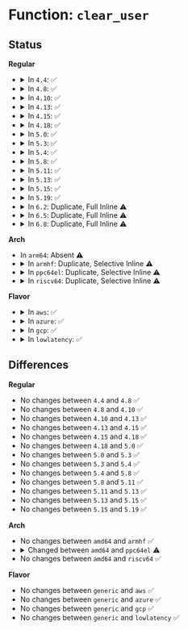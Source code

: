# Function: <code>clear_user</code>

## Status
<b>Regular</b>
<ul>
<li>
<details>
<summary>In <code>4.4</code>: ✅</summary>

```c
long unsigned int clear_user(void *to, long unsigned int n);
```

**Collision:** Unique Global

**Inline:** No

**Transformation:** False

**Instances:**

```
In arch/x86/lib/usercopy_64.c (ffffffff813f7a30)
Location: arch/x86/lib/usercopy_64.c:49
Inline: False
Direct callers:
  - arch/x86/kernel/ldt.c:sys_modify_ldt
  - arch/x86/kernel/ldt.c:sys_modify_ldt
  - mm/mempolicy.c:copy_nodes_to_user
  - mm/mempolicy.c:compat_SyS_get_mempolicy
  - fs/notify/inotify/inotify_user.c:inotify_read
  - fs/binfmt_elf.c:load_elf_library
  - fs/binfmt_elf.c:load_elf_binary
  - fs/binfmt_elf.c:load_elf_binary
  - fs/binfmt_elf.c:load_elf_binary
  - fs/compat_binfmt_elf.c:load_elf_library
  - fs/compat_binfmt_elf.c:load_elf_binary
  - fs/compat_binfmt_elf.c:load_elf_binary
  - fs/compat_binfmt_elf.c:load_elf_binary
  - fs/proc/kcore.c:read_kcore
  - fs/proc/kcore.c:read_kcore
  - ipc/compat_mq.c:compat_SyS_mq_getsetattr
  - drivers/input/evdev.c:evdev_do_ioctl
  - drivers/md/dm-ioctl.c:ctl_ioctl
  - drivers/md/dm-ioctl.c:ctl_ioctl
```
**Symbols:**

```
ffffffff813f7a30-ffffffff813f7a61: clear_user (STB_GLOBAL)
```
</details>
</li>
<li>
<details>
<summary>In <code>4.8</code>: ✅</summary>

```c
long unsigned int clear_user(void *to, long unsigned int n);
```

**Collision:** Unique Global

**Inline:** No

**Transformation:** False

**Instances:**

```
In arch/x86/lib/usercopy_64.c (ffffffff8143e8e0)
Location: arch/x86/lib/usercopy_64.c:49
Inline: False
Direct callers:
  - arch/x86/kernel/ldt.c:sys_modify_ldt
  - arch/x86/kernel/ldt.c:sys_modify_ldt
  - mm/mempolicy.c:compat_SyS_get_mempolicy
  - mm/mempolicy.c:copy_nodes_to_user
  - fs/notify/inotify/inotify_user.c:inotify_read
  - fs/binfmt_elf.c:load_elf_library
  - fs/binfmt_elf.c:load_elf_binary
  - fs/binfmt_elf.c:load_elf_binary
  - fs/binfmt_elf.c:load_elf_binary
  - fs/compat_binfmt_elf.c:load_elf_library
  - fs/compat_binfmt_elf.c:load_elf_binary
  - fs/compat_binfmt_elf.c:load_elf_binary
  - fs/compat_binfmt_elf.c:load_elf_binary
  - fs/proc/kcore.c:read_kcore
  - fs/proc/kcore.c:read_kcore
  - ipc/compat_mq.c:compat_SyS_mq_getsetattr
  - drivers/input/evdev.c:evdev_do_ioctl
  - drivers/md/dm-ioctl.c:ctl_ioctl
  - drivers/md/dm-ioctl.c:ctl_ioctl
```
**Symbols:**

```
ffffffff8143e8e0-ffffffff8143e911: clear_user (STB_GLOBAL)
```
</details>
</li>
<li>
<details>
<summary>In <code>4.10</code>: ✅</summary>

```c
long unsigned int clear_user(void *to, long unsigned int n);
```

**Collision:** Unique Global

**Inline:** No

**Transformation:** False

**Instances:**

```
In arch/x86/lib/usercopy_64.c (ffffffff8145b930)
Location: arch/x86/lib/usercopy_64.c:49
Inline: False
Direct callers:
  - arch/x86/kernel/ldt.c:sys_modify_ldt
  - arch/x86/kernel/ldt.c:sys_modify_ldt
  - mm/mempolicy.c:C_SYSC_get_mempolicy
  - mm/mempolicy.c:SYSC_get_mempolicy
  - fs/notify/inotify/inotify_user.c:inotify_read
  - fs/binfmt_elf.c:load_elf_library
  - fs/binfmt_elf.c:load_elf_binary
  - fs/binfmt_elf.c:load_elf_binary
  - fs/binfmt_elf.c:load_elf_binary
  - fs/compat_binfmt_elf.c:load_elf_library
  - fs/compat_binfmt_elf.c:load_elf_binary
  - fs/compat_binfmt_elf.c:load_elf_binary
  - fs/compat_binfmt_elf.c:load_elf_binary
  - fs/proc/kcore.c:read_kcore
  - fs/proc/kcore.c:read_kcore
  - ipc/compat_mq.c:compat_SyS_mq_getsetattr
  - drivers/input/evdev.c:evdev_do_ioctl
  - drivers/md/dm-ioctl.c:ctl_ioctl
  - drivers/md/dm-ioctl.c:ctl_ioctl
```
**Symbols:**

```
ffffffff8145b930-ffffffff8145b961: clear_user (STB_GLOBAL)
```
</details>
</li>
<li>
<details>
<summary>In <code>4.13</code>: ✅</summary>

```c
long unsigned int clear_user(void *to, long unsigned int n);
```

**Collision:** Unique Global

**Inline:** No

**Transformation:** False

**Instances:**

```
In arch/x86/lib/usercopy_64.c (ffffffff818fd550)
Location: arch/x86/lib/usercopy_64.c:50
Inline: False
Direct callers:
  - arch/x86/kernel/ldt.c:sys_modify_ldt
  - arch/x86/kernel/ldt.c:sys_modify_ldt
  - mm/mempolicy.c:C_SYSC_get_mempolicy
  - mm/mempolicy.c:SYSC_get_mempolicy
  - fs/notify/inotify/inotify_user.c:inotify_read
  - fs/binfmt_elf.c:load_elf_library
  - fs/binfmt_elf.c:load_elf_binary
  - fs/binfmt_elf.c:load_elf_binary
  - fs/binfmt_elf.c:load_elf_binary
  - fs/compat_binfmt_elf.c:load_elf_library
  - fs/compat_binfmt_elf.c:load_elf_binary
  - fs/compat_binfmt_elf.c:load_elf_binary
  - fs/compat_binfmt_elf.c:load_elf_binary
  - fs/proc/kcore.c:read_kcore
  - fs/proc/kcore.c:read_kcore
  - lib/iov_iter.c:iov_iter_zero
  - lib/iov_iter.c:iov_iter_zero
  - drivers/char/mem.c:read_mem
  - drivers/input/evdev.c:evdev_do_ioctl
  - drivers/md/dm-ioctl.c:ctl_ioctl
  - drivers/md/dm-ioctl.c:ctl_ioctl
```
**Symbols:**

```
ffffffff818fd550-ffffffff818fd581: clear_user (STB_GLOBAL)
```
</details>
</li>
<li>
<details>
<summary>In <code>4.15</code>: ✅</summary>

```c
long unsigned int clear_user(void *to, long unsigned int n);
```

**Collision:** Unique Global

**Inline:** No

**Transformation:** False

**Instances:**

```
In arch/x86/lib/usercopy_64.c (ffffffff81985030)
Location: arch/x86/lib/usercopy_64.c:50
Inline: False
Direct callers:
  - arch/x86/kernel/ldt.c:SyS_modify_ldt
  - arch/x86/kernel/ldt.c:SyS_modify_ldt
  - mm/mempolicy.c:C_SYSC_get_mempolicy
  - mm/mempolicy.c:SYSC_get_mempolicy
  - fs/notify/inotify/inotify_user.c:inotify_read
  - fs/binfmt_elf.c:load_elf_library
  - fs/binfmt_elf.c:load_elf_binary
  - fs/binfmt_elf.c:load_elf_binary
  - fs/binfmt_elf.c:load_elf_binary
  - fs/compat_binfmt_elf.c:load_elf_library
  - fs/compat_binfmt_elf.c:load_elf_binary
  - fs/compat_binfmt_elf.c:load_elf_binary
  - fs/compat_binfmt_elf.c:load_elf_binary
  - fs/proc/kcore.c:read_kcore
  - lib/iov_iter.c:iov_iter_zero
  - lib/iov_iter.c:iov_iter_zero
  - drivers/char/mem.c:read_mem
  - drivers/input/evdev.c:evdev_do_ioctl
  - drivers/md/dm-ioctl.c:ctl_ioctl
  - drivers/md/dm-ioctl.c:ctl_ioctl
```
**Symbols:**

```
ffffffff81985030-ffffffff81985062: clear_user (STB_GLOBAL)
```
</details>
</li>
<li>
<details>
<summary>In <code>4.18</code>: ✅</summary>

```c
long unsigned int clear_user(void *to, long unsigned int n);
```

**Collision:** Unique Global

**Inline:** No

**Transformation:** False

**Instances:**

```
In arch/x86/lib/usercopy_64.c (ffffffff819e1520)
Location: arch/x86/lib/usercopy_64.c:49
Inline: False
Direct callers:
  - arch/x86/kernel/ldt.c:__ia32_sys_modify_ldt
  - arch/x86/kernel/ldt.c:__x64_sys_modify_ldt
  - arch/x86/kernel/ldt.c:read_ldt
  - kernel/rseq.c:__rseq_handle_notify_resume
  - kernel/rseq.c:__rseq_handle_notify_resume
  - mm/mempolicy.c:__do_compat_sys_get_mempolicy
  - mm/mempolicy.c:kernel_get_mempolicy
  - fs/notify/inotify/inotify_user.c:inotify_read
  - fs/binfmt_elf.c:load_elf_library
  - fs/binfmt_elf.c:load_elf_binary
  - fs/binfmt_elf.c:load_elf_binary
  - fs/binfmt_elf.c:load_elf_binary
  - fs/compat_binfmt_elf.c:load_elf_library
  - fs/compat_binfmt_elf.c:load_elf_binary
  - fs/compat_binfmt_elf.c:load_elf_binary
  - fs/compat_binfmt_elf.c:load_elf_binary
  - fs/proc/kcore.c:read_kcore
  - lib/iov_iter.c:iov_iter_zero
  - lib/iov_iter.c:iov_iter_zero
  - drivers/char/mem.c:read_mem
  - drivers/input/evdev.c:evdev_do_ioctl
  - drivers/md/dm-ioctl.c:ctl_ioctl
  - drivers/md/dm-ioctl.c:ctl_ioctl
```
**Symbols:**

```
ffffffff819e1520-ffffffff819e1552: clear_user (STB_GLOBAL)
```
</details>
</li>
<li>
<details>
<summary>In <code>5.0</code>: ✅</summary>

```c
long unsigned int clear_user(void *to, long unsigned int n);
```

**Collision:** Unique Global

**Inline:** No

**Transformation:** False

**Instances:**

```
In arch/x86/lib/usercopy_64.c (ffffffff81a1c4d0)
Location: arch/x86/lib/usercopy_64.c:49
Inline: False
Direct callers:
  - arch/x86/kernel/ldt.c:__ia32_sys_modify_ldt
  - arch/x86/kernel/ldt.c:__x64_sys_modify_ldt
  - arch/x86/kernel/ldt.c:read_ldt
  - kernel/signal.c:copy_siginfo_to_user
  - kernel/rseq.c:__rseq_handle_notify_resume
  - kernel/rseq.c:__rseq_handle_notify_resume
  - mm/mempolicy.c:__do_compat_sys_get_mempolicy
  - mm/mempolicy.c:kernel_get_mempolicy
  - fs/notify/inotify/inotify_user.c:inotify_read
  - fs/binfmt_elf.c:load_elf_library
  - fs/binfmt_elf.c:load_elf_binary
  - fs/binfmt_elf.c:load_elf_binary
  - fs/binfmt_elf.c:load_elf_binary
  - fs/compat_binfmt_elf.c:load_elf_library
  - fs/compat_binfmt_elf.c:load_elf_binary
  - fs/compat_binfmt_elf.c:load_elf_binary
  - fs/compat_binfmt_elf.c:load_elf_binary
  - fs/proc/kcore.c:read_kcore
  - fs/proc/kcore.c:read_kcore
  - security/keys/keyctl_pkey.c:keyctl_pkey_query
  - lib/iov_iter.c:iov_iter_zero
  - lib/iov_iter.c:iov_iter_zero
  - drivers/char/mem.c:read_mem
  - drivers/input/evdev.c:evdev_do_ioctl
  - drivers/md/dm-ioctl.c:ctl_ioctl
  - drivers/md/dm-ioctl.c:ctl_ioctl
```
**Symbols:**

```
ffffffff81a1c4d0-ffffffff81a1c502: clear_user (STB_GLOBAL)
```
</details>
</li>
<li>
<details>
<summary>In <code>5.3</code>: ✅</summary>

```c
long unsigned int clear_user(void *to, long unsigned int n);
```

**Collision:** Unique Global

**Inline:** No

**Transformation:** False

**Instances:**

```
In arch/x86/lib/usercopy_64.c (ffffffff81a8c180)
Location: arch/x86/lib/usercopy_64.c:50
Inline: False
Direct callers:
  - arch/x86/kernel/ldt.c:__ia32_sys_modify_ldt
  - arch/x86/kernel/ldt.c:__x64_sys_modify_ldt
  - arch/x86/kernel/ldt.c:read_ldt
  - kernel/signal.c:copy_siginfo_to_user
  - kernel/rseq.c:__rseq_handle_notify_resume
  - kernel/rseq.c:__rseq_handle_notify_resume
  - mm/mempolicy.c:__do_compat_sys_get_mempolicy
  - mm/mempolicy.c:kernel_get_mempolicy
  - fs/notify/inotify/inotify_user.c:inotify_read
  - fs/notify/fanotify/fanotify_user.c:copy_fid_to_user
  - fs/binfmt_elf.c:load_elf_library
  - fs/binfmt_elf.c:load_elf_binary
  - fs/binfmt_elf.c:load_elf_binary
  - fs/binfmt_elf.c:load_elf_binary
  - fs/compat_binfmt_elf.c:load_elf_library
  - fs/compat_binfmt_elf.c:load_elf_binary
  - fs/compat_binfmt_elf.c:load_elf_binary
  - fs/compat_binfmt_elf.c:load_elf_binary
  - fs/proc/kcore.c:read_kcore
  - fs/proc/kcore.c:read_kcore
  - security/keys/keyctl_pkey.c:keyctl_pkey_query
  - lib/iov_iter.c:iov_iter_zero
  - lib/iov_iter.c:iov_iter_zero
  - drivers/char/mem.c:read_mem
  - drivers/input/evdev.c:evdev_do_ioctl
  - drivers/md/dm-ioctl.c:ctl_ioctl
  - drivers/md/dm-ioctl.c:ctl_ioctl
```
**Symbols:**

```
ffffffff81a8c180-ffffffff81a8c1b1: clear_user (STB_GLOBAL)
```
</details>
</li>
<li>
<details>
<summary>In <code>5.4</code>: ✅</summary>

```c
long unsigned int clear_user(void *to, long unsigned int n);
```

**Collision:** Unique Global

**Inline:** No

**Transformation:** False

**Instances:**

```
In arch/x86/lib/usercopy_64.c (ffffffff81ac3440)
Location: arch/x86/lib/usercopy_64.c:50
Inline: False
Direct callers:
  - arch/x86/kernel/ldt.c:__ia32_sys_modify_ldt
  - arch/x86/kernel/ldt.c:__x64_sys_modify_ldt
  - arch/x86/kernel/ldt.c:read_ldt
  - kernel/signal.c:copy_siginfo_to_user
  - kernel/rseq.c:__rseq_handle_notify_resume
  - kernel/rseq.c:__rseq_handle_notify_resume
  - mm/mempolicy.c:__do_compat_sys_get_mempolicy
  - mm/mempolicy.c:kernel_get_mempolicy
  - fs/notify/inotify/inotify_user.c:inotify_read
  - fs/notify/fanotify/fanotify_user.c:copy_fid_to_user
  - fs/binfmt_elf.c:load_elf_library
  - fs/binfmt_elf.c:load_elf_binary
  - fs/binfmt_elf.c:load_elf_binary
  - fs/binfmt_elf.c:load_elf_binary
  - fs/compat_binfmt_elf.c:load_elf_library
  - fs/compat_binfmt_elf.c:load_elf_binary
  - fs/compat_binfmt_elf.c:load_elf_binary
  - fs/compat_binfmt_elf.c:load_elf_binary
  - fs/proc/kcore.c:read_kcore
  - fs/proc/kcore.c:read_kcore
  - security/keys/keyctl_pkey.c:keyctl_pkey_query
  - lib/iov_iter.c:iov_iter_zero
  - lib/iov_iter.c:iov_iter_zero
  - drivers/char/mem.c:read_mem
  - drivers/input/evdev.c:evdev_do_ioctl
  - drivers/md/dm-ioctl.c:ctl_ioctl
  - drivers/md/dm-ioctl.c:ctl_ioctl
```
**Symbols:**

```
ffffffff81ac3440-ffffffff81ac3471: clear_user (STB_GLOBAL)
```
</details>
</li>
<li>
<details>
<summary>In <code>5.8</code>: ✅</summary>

```c
long unsigned int clear_user(void *to, long unsigned int n);
```

**Collision:** Unique Global

**Inline:** No

**Transformation:** False

**Instances:**

```
In arch/x86/lib/usercopy_64.c (ffffffff815ffa00)
Location: arch/x86/lib/usercopy_64.c:51
Inline: False
Direct callers:
  - arch/x86/kernel/ldt.c:__ia32_sys_modify_ldt
  - arch/x86/kernel/ldt.c:__x64_sys_modify_ldt
  - arch/x86/kernel/ldt.c:read_ldt
  - kernel/signal.c:__ia32_sys_rt_sigtimedwait_time32
  - kernel/signal.c:__x64_sys_rt_sigtimedwait_time32
  - kernel/signal.c:__ia32_sys_rt_sigtimedwait
  - kernel/signal.c:__x64_sys_rt_sigtimedwait
  - kernel/rseq.c:rseq_ip_fixup
  - kernel/rseq.c:rseq_ip_fixup
  - mm/mempolicy.c:__do_compat_sys_get_mempolicy
  - mm/mempolicy.c:copy_nodes_to_user
  - fs/notify/inotify/inotify_user.c:copy_event_to_user
  - fs/notify/fanotify/fanotify_user.c:copy_info_to_user
  - fs/binfmt_elf.c:load_elf_library
  - fs/binfmt_elf.c:load_elf_binary
  - fs/binfmt_elf.c:load_elf_binary
  - fs/compat_binfmt_elf.c:load_elf_library
  - fs/compat_binfmt_elf.c:load_elf_binary
  - fs/compat_binfmt_elf.c:load_elf_binary
  - fs/proc/kcore.c:read_kcore
  - fs/proc/kcore.c:read_kcore
  - security/keys/keyctl_pkey.c:keyctl_pkey_query
  - lib/iov_iter.c:iov_iter_zero
  - lib/iov_iter.c:iov_iter_zero
  - drivers/char/mem.c:read_mem
  - drivers/input/evdev.c:evdev_do_ioctl
  - drivers/md/dm-ioctl.c:copy_params
  - drivers/md/dm-ioctl.c:copy_params
```
**Symbols:**

```
ffffffff815ffa00-ffffffff815ffa31: clear_user (STB_GLOBAL)
```
</details>
</li>
<li>
<details>
<summary>In <code>5.11</code>: ✅</summary>

```c
long unsigned int clear_user(void *to, long unsigned int n);
```

**Collision:** Unique Global

**Inline:** No

**Transformation:** False

**Instances:**

```
In arch/x86/lib/usercopy_64.c (ffffffff81624930)
Location: arch/x86/lib/usercopy_64.c:51
Inline: False
Direct callers:
  - arch/x86/kernel/ldt.c:__ia32_sys_modify_ldt
  - arch/x86/kernel/ldt.c:__x64_sys_modify_ldt
  - arch/x86/kernel/ldt.c:read_ldt
  - kernel/signal.c:__ia32_sys_rt_sigtimedwait_time32
  - kernel/signal.c:__x64_sys_rt_sigtimedwait_time32
  - kernel/signal.c:__ia32_sys_rt_sigtimedwait
  - kernel/signal.c:__x64_sys_rt_sigtimedwait
  - kernel/rseq.c:rseq_ip_fixup
  - kernel/rseq.c:rseq_ip_fixup
  - mm/mempolicy.c:__do_compat_sys_get_mempolicy
  - mm/mempolicy.c:copy_nodes_to_user
  - fs/notify/inotify/inotify_user.c:copy_event_to_user
  - fs/notify/fanotify/fanotify_user.c:copy_info_to_user
  - fs/binfmt_elf.c:load_elf_library
  - fs/binfmt_elf.c:load_elf_binary
  - fs/binfmt_elf.c:load_elf_binary
  - fs/compat_binfmt_elf.c:load_elf_library
  - fs/compat_binfmt_elf.c:load_elf_binary
  - fs/compat_binfmt_elf.c:load_elf_binary
  - fs/proc/kcore.c:read_kcore
  - fs/proc/kcore.c:read_kcore
  - security/keys/keyctl_pkey.c:keyctl_pkey_query
  - lib/iov_iter.c:iov_iter_zero
  - lib/iov_iter.c:iov_iter_zero
  - drivers/char/mem.c:read_zero
  - drivers/char/mem.c:read_mem
  - drivers/input/evdev.c:evdev_do_ioctl
  - drivers/md/dm-ioctl.c:copy_params
  - drivers/md/dm-ioctl.c:copy_params
```
**Symbols:**

```
ffffffff81624930-ffffffff81624978: clear_user (STB_GLOBAL)
```
</details>
</li>
<li>
<details>
<summary>In <code>5.13</code>: ✅</summary>

```c
long unsigned int clear_user(void *to, long unsigned int n);
```

**Collision:** Unique Global

**Inline:** No

**Transformation:** False

**Instances:**

```
In arch/x86/lib/usercopy_64.c (ffffffff81608300)
Location: arch/x86/lib/usercopy_64.c:51
Inline: False
Direct callers:
  - arch/x86/kernel/ldt.c:__ia32_sys_modify_ldt
  - arch/x86/kernel/ldt.c:__x64_sys_modify_ldt
  - arch/x86/kernel/ldt.c:read_ldt
  - kernel/signal.c:__ia32_sys_rt_sigtimedwait_time32
  - kernel/signal.c:__x64_sys_rt_sigtimedwait_time32
  - kernel/signal.c:__ia32_sys_rt_sigtimedwait
  - kernel/signal.c:__x64_sys_rt_sigtimedwait
  - mm/mempolicy.c:__do_compat_sys_get_mempolicy
  - mm/mempolicy.c:kernel_get_mempolicy
  - fs/notify/inotify/inotify_user.c:copy_event_to_user
  - fs/notify/fanotify/fanotify_user.c:copy_info_to_user
  - fs/binfmt_elf.c:load_elf_library
  - fs/binfmt_elf.c:load_elf_binary
  - fs/binfmt_elf.c:load_elf_binary
  - fs/compat_binfmt_elf.c:load_elf_library
  - fs/compat_binfmt_elf.c:load_elf_binary
  - fs/compat_binfmt_elf.c:load_elf_binary
  - fs/proc/kcore.c:read_kcore
  - fs/proc/kcore.c:read_kcore
  - security/keys/keyctl_pkey.c:keyctl_pkey_query
  - lib/iov_iter.c:iov_iter_zero
  - lib/iov_iter.c:iov_iter_zero
  - drivers/char/mem.c:read_zero
  - drivers/char/mem.c:read_mem
  - drivers/input/evdev.c:evdev_do_ioctl
  - drivers/md/dm-ioctl.c:copy_params
  - drivers/md/dm-ioctl.c:copy_params
```
**Symbols:**

```
ffffffff81608300-ffffffff8160832b: clear_user (STB_GLOBAL)
```
</details>
</li>
<li>
<details>
<summary>In <code>5.15</code>: ✅</summary>

```c
long unsigned int clear_user(void *to, long unsigned int n);
```

**Collision:** Unique Global

**Inline:** No

**Transformation:** False

**Instances:**

```
In arch/x86/lib/usercopy_64.c (ffffffff81676f40)
Location: arch/x86/lib/usercopy_64.c:51
Inline: False
Direct callers:
  - arch/x86/kernel/ldt.c:__ia32_sys_modify_ldt
  - arch/x86/kernel/ldt.c:__x64_sys_modify_ldt
  - arch/x86/kernel/ldt.c:read_ldt
  - kernel/signal.c:__ia32_sys_rt_sigtimedwait_time32
  - kernel/signal.c:__x64_sys_rt_sigtimedwait_time32
  - kernel/signal.c:__ia32_sys_rt_sigtimedwait
  - kernel/signal.c:__x64_sys_rt_sigtimedwait
  - mm/mempolicy.c:kernel_get_mempolicy
  - fs/notify/inotify/inotify_user.c:copy_event_to_user
  - fs/notify/fanotify/fanotify_user.c:copy_fid_info_to_user
  - fs/binfmt_elf.c:load_elf_library
  - fs/binfmt_elf.c:load_elf_binary
  - fs/binfmt_elf.c:load_elf_binary
  - fs/compat_binfmt_elf.c:load_elf_library
  - fs/compat_binfmt_elf.c:load_elf_binary
  - fs/compat_binfmt_elf.c:load_elf_binary
  - fs/proc/kcore.c:read_kcore
  - fs/proc/kcore.c:read_kcore
  - security/keys/keyctl_pkey.c:keyctl_pkey_query
  - lib/iov_iter.c:iov_iter_zero
  - drivers/char/mem.c:read_zero
  - drivers/char/mem.c:read_mem
  - drivers/input/evdev.c:evdev_do_ioctl
  - drivers/md/dm-ioctl.c:copy_params
  - drivers/md/dm-ioctl.c:copy_params
```
**Symbols:**

```
ffffffff81676f40-ffffffff81676f6b: clear_user (STB_GLOBAL)
```
</details>
</li>
<li>
<details>
<summary>In <code>5.19</code>: ✅</summary>

```c
long unsigned int clear_user(void *to, long unsigned int n);
```

**Collision:** Unique Global

**Inline:** No

**Transformation:** False

**Instances:**

```
In arch/x86/lib/usercopy_64.c (ffffffff81791f20)
Location: arch/x86/lib/usercopy_64.c:49
Inline: False
Direct callers:
  - arch/x86/kernel/ldt.c:__ia32_sys_modify_ldt
  - arch/x86/kernel/ldt.c:__x64_sys_modify_ldt
  - arch/x86/kernel/ldt.c:read_ldt
  - kernel/signal.c:__ia32_sys_rt_sigtimedwait_time32
  - kernel/signal.c:__x64_sys_rt_sigtimedwait_time32
  - kernel/signal.c:__ia32_sys_rt_sigtimedwait
  - kernel/signal.c:__x64_sys_rt_sigtimedwait
  - mm/mempolicy.c:kernel_get_mempolicy
  - fs/notify/inotify/inotify_user.c:inotify_read
  - fs/notify/fanotify/fanotify_user.c:copy_fid_info_to_user
  - fs/binfmt_elf.c:load_elf_library
  - fs/binfmt_elf.c:load_elf_binary
  - fs/binfmt_elf.c:load_elf_binary
  - fs/compat_binfmt_elf.c:load_elf_library
  - fs/compat_binfmt_elf.c:load_elf_binary
  - fs/compat_binfmt_elf.c:load_elf_binary
  - fs/proc/kcore.c:read_kcore
  - fs/proc/kcore.c:read_kcore
  - security/keys/keyctl.c:keyctl_capabilities
  - security/keys/keyctl_pkey.c:keyctl_pkey_query
  - lib/iov_iter.c:iov_iter_zero
  - drivers/char/mem.c:read_zero
  - drivers/char/mem.c:read_mem
  - drivers/input/evdev.c:evdev_do_ioctl
  - drivers/md/dm-ioctl.c:copy_params
  - drivers/md/dm-ioctl.c:copy_params
```
**Symbols:**

```
ffffffff81791f20-ffffffff81791f5f: clear_user (STB_GLOBAL)
```
</details>
</li>
<li>
<details>
<summary>In <code>6.2</code>: Duplicate, Full Inline ⚠️</summary>

**Collision:** Static Duplication

**Inline:** Full

**Transformation:** False

**Instances:**

```
In arch/x86/kernel/ldt.c (ffffffff81052901)
Location: arch/x86/include/asm/uaccess_64.h:121
Inline: True
Inline callers:
  - arch/x86/kernel/ldt.c:read_default_ldt
  - arch/x86/kernel/ldt.c:read_ldt
```
```
In kernel/signal.c (ffffffff81105d5c)
Location: arch/x86/include/asm/uaccess_64.h:121
Inline: True
Inline callers:
  - kernel/signal.c:copy_siginfo_to_user
```
```
In mm/mempolicy.c (ffffffff81414b9a)
Location: arch/x86/include/asm/uaccess_64.h:121
Inline: True
Inline callers:
  - mm/mempolicy.c:copy_nodes_to_user
```
```
In fs/notify/inotify/inotify_user.c (ffffffff814e0393)
Location: arch/x86/include/asm/uaccess_64.h:121
Inline: True
Inline callers:
  - fs/notify/inotify/inotify_user.c:copy_event_to_user
```
```
In fs/notify/fanotify/fanotify_user.c (ffffffff814e399f)
Location: arch/x86/include/asm/uaccess_64.h:121
Inline: True
Inline callers:
  - fs/notify/fanotify/fanotify_user.c:copy_fid_info_to_user
```
```
In fs/binfmt_elf.c (ffffffff81510f1e)
Location: arch/x86/include/asm/uaccess_64.h:121
Inline: True
Inline callers:
  - fs/binfmt_elf.c:load_elf_binary
  - fs/binfmt_elf.c:padzero
```
```
In fs/compat_binfmt_elf.c (ffffffff81513fc3)
Location: arch/x86/include/asm/uaccess_64.h:121
Inline: True
Inline callers:
  - fs/compat_binfmt_elf.c:load_elf_binary
  - fs/compat_binfmt_elf.c:padzero
```
```
In fs/proc/kcore.c (ffffffff81545c8e)
Location: arch/x86/include/asm/uaccess_64.h:121
Inline: True
Inline callers:
  - fs/proc/kcore.c:read_kcore
  - fs/proc/kcore.c:read_kcore
```
```
In security/keys/keyctl.c (ffffffff81654d80)
Location: arch/x86/include/asm/uaccess_64.h:121
Inline: True
Inline callers:
  - security/keys/keyctl.c:keyctl_capabilities
```
```
In security/keys/keyctl_pkey.c (ffffffff8165a615)
Location: arch/x86/include/asm/uaccess_64.h:121
Inline: True
Inline callers:
  - security/keys/keyctl_pkey.c:keyctl_pkey_query
```
```
In lib/iov_iter.c (ffffffff817d4f11)
Location: arch/x86/include/asm/uaccess_64.h:121
Inline: True
Inline callers:
  - lib/iov_iter.c:iov_iter_zero
  - lib/iov_iter.c:iov_iter_zero
```
```
In drivers/char/mem.c (ffffffff81a921ab)
Location: arch/x86/include/asm/uaccess_64.h:121
Inline: True
Inline callers:
  - drivers/char/mem.c:read_zero
  - drivers/char/mem.c:read_mem
```
```
In drivers/input/evdev.c (ffffffff81caf906)
Location: arch/x86/include/asm/uaccess_64.h:121
Inline: True
Inline callers:
  - drivers/input/evdev.c:evdev_get_mask
```
```
In drivers/md/dm-ioctl.c (ffffffff81d17de9)
Location: arch/x86/include/asm/uaccess_64.h:121
Inline: True
Inline callers:
  - drivers/md/dm-ioctl.c:copy_params
  - drivers/md/dm-ioctl.c:copy_params
```
</details>
</li>
<li>
<details>
<summary>In <code>6.5</code>: Duplicate, Full Inline ⚠️</summary>

**Collision:** Static Duplication

**Inline:** Full

**Transformation:** False

**Instances:**

```
In arch/x86/kernel/ldt.c (ffffffff810539e1)
Location: arch/x86/include/asm/uaccess_64.h:188
Inline: True
Inline callers:
  - arch/x86/kernel/ldt.c:read_default_ldt
  - arch/x86/kernel/ldt.c:read_ldt
```
```
In kernel/signal.c (ffffffff8111203d)
Location: arch/x86/include/asm/uaccess_64.h:188
Inline: True
Inline callers:
  - kernel/signal.c:copy_siginfo_to_user
```
```
In mm/mempolicy.c (ffffffff8144815b)
Location: arch/x86/include/asm/uaccess_64.h:188
Inline: True
Inline callers:
  - mm/mempolicy.c:copy_nodes_to_user
```
```
In fs/notify/inotify/inotify_user.c (ffffffff81516c61)
Location: arch/x86/include/asm/uaccess_64.h:188
Inline: True
Inline callers:
  - fs/notify/inotify/inotify_user.c:copy_event_to_user
```
```
In fs/notify/fanotify/fanotify_user.c (ffffffff8151a2c2)
Location: arch/x86/include/asm/uaccess_64.h:188
Inline: True
Inline callers:
  - fs/notify/fanotify/fanotify_user.c:copy_fid_info_to_user
```
```
In fs/binfmt_elf.c (ffffffff81548851)
Location: arch/x86/include/asm/uaccess_64.h:188
Inline: True
Inline callers:
  - fs/binfmt_elf.c:load_elf_binary
  - fs/binfmt_elf.c:padzero
```
```
In fs/compat_binfmt_elf.c (ffffffff8154ba1f)
Location: arch/x86/include/asm/uaccess_64.h:188
Inline: True
Inline callers:
  - fs/compat_binfmt_elf.c:load_elf_binary
  - fs/compat_binfmt_elf.c:padzero
```
```
In security/keys/keyctl.c (ffffffff8168d5c1)
Location: arch/x86/include/asm/uaccess_64.h:188
Inline: True
Inline callers:
  - security/keys/keyctl.c:keyctl_capabilities
```
```
In security/keys/keyctl_pkey.c (ffffffff81692ef5)
Location: arch/x86/include/asm/uaccess_64.h:188
Inline: True
Inline callers:
  - security/keys/keyctl_pkey.c:keyctl_pkey_query
```
```
In lib/iov_iter.c (ffffffff818149a2)
Location: arch/x86/include/asm/uaccess_64.h:188
Inline: True
Inline callers:
  - lib/iov_iter.c:iov_iter_zero
  - lib/iov_iter.c:iov_iter_zero
```
```
In drivers/char/mem.c (ffffffff81adda3c)
Location: arch/x86/include/asm/uaccess_64.h:188
Inline: True
Inline callers:
  - drivers/char/mem.c:read_zero
  - drivers/char/mem.c:read_mem
```
```
In drivers/input/evdev.c (ffffffff81d16e90)
Location: arch/x86/include/asm/uaccess_64.h:188
Inline: True
Inline callers:
  - drivers/input/evdev.c:evdev_get_mask
```
```
In drivers/md/dm-ioctl.c (ffffffff81d81070)
Location: arch/x86/include/asm/uaccess_64.h:188
Inline: True
Inline callers:
  - drivers/md/dm-ioctl.c:copy_params
  - drivers/md/dm-ioctl.c:copy_params
```
</details>
</li>
<li>
<details>
<summary>In <code>6.8</code>: Duplicate, Full Inline ⚠️</summary>

**Collision:** Static Duplication

**Inline:** Full

**Transformation:** False

**Instances:**

```
In arch/x86/kernel/ldt.c (ffffffff8105ac01)
Location: arch/x86/include/asm/uaccess_64.h:188
Inline: True
Inline callers:
  - arch/x86/kernel/ldt.c:read_default_ldt
  - arch/x86/kernel/ldt.c:read_ldt
```
```
In kernel/signal.c (ffffffff8111ba2d)
Location: arch/x86/include/asm/uaccess_64.h:188
Inline: True
Inline callers:
  - kernel/signal.c:copy_siginfo_to_user
```
```
In mm/mempolicy.c (ffffffff81481b5b)
Location: arch/x86/include/asm/uaccess_64.h:188
Inline: True
Inline callers:
  - mm/mempolicy.c:copy_nodes_to_user
```
```
In fs/notify/inotify/inotify_user.c (ffffffff8154b051)
Location: arch/x86/include/asm/uaccess_64.h:188
Inline: True
Inline callers:
  - fs/notify/inotify/inotify_user.c:copy_event_to_user
```
```
In fs/notify/fanotify/fanotify_user.c (ffffffff8154e692)
Location: arch/x86/include/asm/uaccess_64.h:188
Inline: True
Inline callers:
  - fs/notify/fanotify/fanotify_user.c:copy_fid_info_to_user
```
```
In fs/binfmt_elf.c (ffffffff8157cead)
Location: arch/x86/include/asm/uaccess_64.h:188
Inline: True
Inline callers:
  - fs/binfmt_elf.c:elf_load
```
```
In fs/compat_binfmt_elf.c (ffffffff8157fee8)
Location: arch/x86/include/asm/uaccess_64.h:188
Inline: True
Inline callers:
  - fs/compat_binfmt_elf.c:elf_load
```
```
In security/keys/keyctl.c (ffffffff816c9b11)
Location: arch/x86/include/asm/uaccess_64.h:188
Inline: True
Inline callers:
  - security/keys/keyctl.c:keyctl_capabilities
```
```
In security/keys/keyctl_pkey.c (ffffffff816cf4c5)
Location: arch/x86/include/asm/uaccess_64.h:188
Inline: True
Inline callers:
  - security/keys/keyctl_pkey.c:keyctl_pkey_query
```
```
In lib/iov_iter.c (ffffffff8185a3b3)
Location: arch/x86/include/asm/uaccess_64.h:188
Inline: True
Inline callers:
  - lib/iov_iter.c:iov_iter_zero
  - lib/iov_iter.c:iov_iter_zero
```
```
In drivers/char/mem.c (ffffffff81b30e2c)
Location: arch/x86/include/asm/uaccess_64.h:188
Inline: True
Inline callers:
  - drivers/char/mem.c:read_zero
  - drivers/char/mem.c:read_mem
```
```
In drivers/gpu/drm/drm_ioc32.c (ffffffff81cb9445)
Location: arch/x86/include/asm/uaccess_64.h:188
Inline: True
Inline callers:
  - drivers/gpu/drm/drm_ioc32.c:compat_drm_getstats
```
```
In drivers/input/evdev.c (ffffffff81dccb40)
Location: arch/x86/include/asm/uaccess_64.h:188
Inline: True
Inline callers:
  - drivers/input/evdev.c:evdev_get_mask
```
```
In drivers/md/dm-ioctl.c (ffffffff81e38714)
Location: arch/x86/include/asm/uaccess_64.h:188
Inline: True
Inline callers:
  - drivers/md/dm-ioctl.c:copy_params
  - drivers/md/dm-ioctl.c:copy_params
```
</details>
</li>
</ul>
<b>Arch</b>
<ul>
<li>
In <code>arm64</code>: Absent ⚠️
</li>
<li>
<details>
<summary>In <code>armhf</code>: Duplicate, Selective Inline ⚠️</summary>

```c
long unsigned int clear_user(void *to, long unsigned int n);
```

**Collision:** Static Duplication

**Inline:** Selective

**Transformation:** False

**Instances:**

```
In kernel/signal.c (c0369204)
Location: arch/arm/include/asm/uaccess.h:577
Inline: True
Inline callers:
  - kernel/signal.c:copy_siginfo_to_user
```
```
In kernel/rseq.c (c04d97c0)
Location: arch/arm/include/asm/uaccess.h:577
Inline: True
Inline callers:
  - kernel/rseq.c:rseq_ip_fixup
  - kernel/rseq.c:rseq_ip_fixup
```
```
In fs/notify/inotify/inotify_user.c (c05c3408)
Location: arch/arm/include/asm/uaccess.h:577
Inline: True
Inline callers:
  - fs/notify/inotify/inotify_user.c:inotify_read
```
```
In fs/notify/fanotify/fanotify_user.c (c05c5544)
Location: arch/arm/include/asm/uaccess.h:577
Inline: True
Inline callers:
  - fs/notify/fanotify/fanotify_user.c:fanotify_read
```
```
In fs/binfmt_elf.c (c05e8068)
Location: arch/arm/include/asm/uaccess.h:577
Inline: True
Inline callers:
  - fs/binfmt_elf.c:load_elf_library
  - fs/binfmt_elf.c:load_elf_binary
Direct callers:
  - fs/binfmt_elf.c:load_elf_binary
  - fs/binfmt_elf.c:load_elf_binary
```
```
In fs/binfmt_elf_fdpic.c (c05eb6f4)
Location: arch/arm/include/asm/uaccess.h:577
Inline: True
Inline callers:
  - fs/binfmt_elf_fdpic.c:elf_fdpic_map_file
  - fs/binfmt_elf_fdpic.c:elf_fdpic_map_file
```
```
In fs/binfmt_flat.c (c05ed024)
Location: arch/arm/include/asm/uaccess.h:577
Inline: True
Inline callers:
  - fs/binfmt_flat.c:load_flat_file
```
```
In security/keys/keyctl.c (c06e9758)
Location: arch/arm/include/asm/uaccess.h:577
Inline: True
```
```
In security/keys/keyctl_pkey.c (c06efad0)
Location: arch/arm/include/asm/uaccess.h:577
Inline: True
Inline callers:
  - security/keys/keyctl_pkey.c:keyctl_pkey_query
```
```
In lib/iov_iter.c (c07d6e7c)
Location: arch/arm/include/asm/uaccess.h:577
Inline: True
Inline callers:
  - lib/iov_iter.c:iov_iter_zero
  - lib/iov_iter.c:iov_iter_zero
```
```
In drivers/char/mem.c (c09a7528)
Location: arch/arm/include/asm/uaccess.h:577
Inline: True
Inline callers:
  - drivers/char/mem.c:read_mem
```
```
In drivers/input/evdev.c (c0b80318)
Location: arch/arm/include/asm/uaccess.h:577
Inline: True
```
```
In drivers/md/dm-ioctl.c (c0be7dc0)
Location: arch/arm/include/asm/uaccess.h:577
Inline: True
Inline callers:
  - drivers/md/dm-ioctl.c:ctl_ioctl
  - drivers/md/dm-ioctl.c:ctl_ioctl
```
**Symbols:**

```
c05e6730-c05e679c: clear_user (STB_LOCAL)
```
</details>
</li>
<li>
<details>
<summary>In <code>ppc64el</code>: Duplicate, Selective Inline ⚠️</summary>

```c
long unsigned int clear_user(void *addr, long unsigned int size);
```

**Collision:** Static Duplication

**Inline:** Selective

**Transformation:** False

**Instances:**

```
In arch/powerpc/kernel/ptrace.c (c000000000017df0)
Location: arch/powerpc/include/asm/uaccess.h:406
Inline: True
Inline callers:
  - arch/powerpc/kernel/ptrace.c:tm_cgpr_get
  - arch/powerpc/kernel/ptrace.c:gpr_get
```
```
In kernel/signal.c (c0000000001598b8)
Location: arch/powerpc/include/asm/uaccess.h:406
Inline: True
Inline callers:
  - kernel/signal.c:copy_siginfo_to_user
```
```
In kernel/rseq.c (c000000000360a40)
Location: arch/powerpc/include/asm/uaccess.h:406
Inline: True
Inline callers:
  - kernel/rseq.c:__rseq_handle_notify_resume
  - kernel/rseq.c:__rseq_handle_notify_resume
```
```
In mm/mempolicy.c (c0000000004145cc)
Location: arch/powerpc/include/asm/uaccess.h:406
Inline: True
Inline callers:
  - mm/mempolicy.c:__se_compat_sys_get_mempolicy
  - mm/mempolicy.c:kernel_get_mempolicy
```
```
In fs/notify/inotify/inotify_user.c (c0000000004f4470)
Location: arch/powerpc/include/asm/uaccess.h:406
Inline: True
Inline callers:
  - fs/notify/inotify/inotify_user.c:inotify_read
```
```
In fs/notify/fanotify/fanotify_user.c (c0000000004f6110)
Location: arch/powerpc/include/asm/uaccess.h:406
Inline: True
Inline callers:
  - fs/notify/fanotify/fanotify_user.c:copy_fid_to_user
```
```
In fs/binfmt_elf.c (c00000000052cdf8)
Location: arch/powerpc/include/asm/uaccess.h:406
Inline: True
Inline callers:
  - fs/binfmt_elf.c:load_elf_library
  - fs/binfmt_elf.c:load_elf_binary
Direct callers:
  - fs/binfmt_elf.c:load_elf_binary
  - fs/binfmt_elf.c:load_elf_binary
```
```
In fs/compat_binfmt_elf.c (c000000000530ad8)
Location: arch/powerpc/include/asm/uaccess.h:406
Inline: True
Inline callers:
  - fs/compat_binfmt_elf.c:load_elf_library
  - fs/compat_binfmt_elf.c:load_elf_binary
Direct callers:
  - fs/compat_binfmt_elf.c:load_elf_binary
  - fs/compat_binfmt_elf.c:load_elf_binary
```
```
In fs/proc/kcore.c (c000000000566038)
Location: arch/powerpc/include/asm/uaccess.h:406
Inline: True
Inline callers:
  - fs/proc/kcore.c:read_kcore
  - fs/proc/kcore.c:read_kcore
  - fs/proc/kcore.c:read_kcore
```
```
In security/keys/keyctl.c (c00000000067f800)
Location: arch/powerpc/include/asm/uaccess.h:406
Inline: True
```
```
In security/keys/keyctl_pkey.c (c000000000687f74)
Location: arch/powerpc/include/asm/uaccess.h:406
Inline: True
Inline callers:
  - security/keys/keyctl_pkey.c:keyctl_pkey_query
```
```
In lib/iov_iter.c (c0000000007d44b4)
Location: arch/powerpc/include/asm/uaccess.h:406
Inline: True
Inline callers:
  - lib/iov_iter.c:iov_iter_zero
  - lib/iov_iter.c:iov_iter_zero
```
```
In drivers/char/mem.c (c000000000942fcc)
Location: arch/powerpc/include/asm/uaccess.h:406
Inline: True
Inline callers:
  - drivers/char/mem.c:read_mem
```
```
In drivers/input/evdev.c (c000000000b80a30)
Location: arch/powerpc/include/asm/uaccess.h:406
Inline: True
Inline callers:
  - drivers/input/evdev.c:evdev_do_ioctl
```
```
In drivers/md/dm-ioctl.c (c000000000bfb064)
Location: arch/powerpc/include/asm/uaccess.h:406
Inline: True
Inline callers:
  - drivers/md/dm-ioctl.c:ctl_ioctl
  - drivers/md/dm-ioctl.c:ctl_ioctl
```
**Symbols:**

```
c00000000052cad0-c00000000052cb88: clear_user (STB_LOCAL)
c0000000005307a0-c000000000530858: clear_user (STB_LOCAL)
```
</details>
</li>
<li>
<details>
<summary>In <code>riscv64</code>: Duplicate, Selective Inline ⚠️</summary>

```c
long unsigned int clear_user(void *to, long unsigned int n);
```

**Collision:** Static Duplication

**Inline:** Selective

**Transformation:** False

**Instances:**

```
In kernel/signal.c (ffffffe0000d12ae)
Location: arch/riscv/include/asm/uaccess.h:396
Inline: True
Inline callers:
  - kernel/signal.c:copy_siginfo_to_user
```
```
In fs/notify/inotify/inotify_user.c (ffffffe0002a0264)
Location: arch/riscv/include/asm/uaccess.h:396
Inline: True
Inline callers:
  - fs/notify/inotify/inotify_user.c:inotify_read
```
```
In fs/notify/fanotify/fanotify_user.c (ffffffe0002a180e)
Location: arch/riscv/include/asm/uaccess.h:396
Inline: True
Inline callers:
  - fs/notify/fanotify/fanotify_user.c:copy_fid_to_user
```
```
In fs/binfmt_elf.c (ffffffe0002c27f4)
Location: arch/riscv/include/asm/uaccess.h:396
Inline: True
Inline callers:
  - fs/binfmt_elf.c:load_elf_library
  - fs/binfmt_elf.c:load_elf_binary
Direct callers:
  - fs/binfmt_elf.c:load_elf_binary
  - fs/binfmt_elf.c:load_elf_binary
```
```
In fs/binfmt_flat.c (ffffffe0002c354c)
Location: arch/riscv/include/asm/uaccess.h:396
Inline: True
Inline callers:
  - fs/binfmt_flat.c:load_flat_file
```
```
In fs/proc/kcore.c (ffffffe0002e2c5c)
Location: arch/riscv/include/asm/uaccess.h:396
Inline: True
Inline callers:
  - fs/proc/kcore.c:read_kcore
  - fs/proc/kcore.c:read_kcore
```
```
In security/keys/keyctl.c (ffffffe000392910)
Location: arch/riscv/include/asm/uaccess.h:396
Inline: True
```
```
In security/keys/keyctl_pkey.c (ffffffe000397b1c)
Location: arch/riscv/include/asm/uaccess.h:396
Inline: True
Inline callers:
  - security/keys/keyctl_pkey.c:keyctl_pkey_query
```
```
In lib/iov_iter.c (ffffffe00045f60e)
Location: arch/riscv/include/asm/uaccess.h:396
Inline: True
Inline callers:
  - lib/iov_iter.c:iov_iter_zero
  - lib/iov_iter.c:iov_iter_zero
```
```
In drivers/char/mem.c (0)
Location: arch/riscv/include/asm/uaccess.h:396
Inline: False
```
```
In drivers/input/evdev.c (ffffffe0006ae838)
Location: arch/riscv/include/asm/uaccess.h:396
Inline: True
```
```
In drivers/md/dm-ioctl.c (ffffffe0006f7a92)
Location: arch/riscv/include/asm/uaccess.h:396
Inline: True
Inline callers:
  - drivers/md/dm-ioctl.c:ctl_ioctl
  - drivers/md/dm-ioctl.c:ctl_ioctl
```
**Symbols:**

```
ffffffe0002c0654-ffffffe0002c0680: clear_user (STB_LOCAL)
```
</details>
</li>
</ul>
<b>Flavor</b>
<ul>
<li>
<details>
<summary>In <code>aws</code>: ✅</summary>

```c
long unsigned int clear_user(void *to, long unsigned int n);
```

**Collision:** Unique Global

**Inline:** No

**Transformation:** False

**Instances:**

```
In arch/x86/lib/usercopy_64.c (ffffffff81a62290)
Location: arch/x86/lib/usercopy_64.c:50
Inline: False
Direct callers:
  - arch/x86/kernel/ldt.c:__ia32_sys_modify_ldt
  - arch/x86/kernel/ldt.c:__x64_sys_modify_ldt
  - arch/x86/kernel/ldt.c:read_ldt
  - kernel/signal.c:copy_siginfo_to_user
  - kernel/rseq.c:__rseq_handle_notify_resume
  - kernel/rseq.c:__rseq_handle_notify_resume
  - mm/mempolicy.c:__do_compat_sys_get_mempolicy
  - mm/mempolicy.c:kernel_get_mempolicy
  - fs/notify/inotify/inotify_user.c:inotify_read
  - fs/notify/fanotify/fanotify_user.c:copy_fid_to_user
  - fs/binfmt_elf.c:load_elf_library
  - fs/binfmt_elf.c:load_elf_binary
  - fs/binfmt_elf.c:load_elf_binary
  - fs/binfmt_elf.c:load_elf_binary
  - fs/compat_binfmt_elf.c:load_elf_library
  - fs/compat_binfmt_elf.c:load_elf_binary
  - fs/compat_binfmt_elf.c:load_elf_binary
  - fs/compat_binfmt_elf.c:load_elf_binary
  - fs/proc/kcore.c:read_kcore
  - fs/proc/kcore.c:read_kcore
  - security/keys/keyctl_pkey.c:keyctl_pkey_query
  - lib/iov_iter.c:iov_iter_zero
  - lib/iov_iter.c:iov_iter_zero
  - drivers/char/mem.c:read_mem
  - drivers/input/evdev.c:evdev_do_ioctl
  - drivers/md/dm-ioctl.c:ctl_ioctl
  - drivers/md/dm-ioctl.c:ctl_ioctl
```
**Symbols:**

```
ffffffff81a62290-ffffffff81a622c1: clear_user (STB_GLOBAL)
```
</details>
</li>
<li>
<details>
<summary>In <code>azure</code>: ✅</summary>

```c
long unsigned int clear_user(void *to, long unsigned int n);
```

**Collision:** Unique Global

**Inline:** No

**Transformation:** False

**Instances:**

```
In arch/x86/lib/usercopy_64.c (ffffffff81a1f300)
Location: arch/x86/lib/usercopy_64.c:50
Inline: False
Direct callers:
  - arch/x86/kernel/ldt.c:__ia32_sys_modify_ldt
  - arch/x86/kernel/ldt.c:__x64_sys_modify_ldt
  - arch/x86/kernel/ldt.c:read_ldt
  - kernel/signal.c:copy_siginfo_to_user
  - kernel/rseq.c:__rseq_handle_notify_resume
  - kernel/rseq.c:__rseq_handle_notify_resume
  - mm/mempolicy.c:__do_compat_sys_get_mempolicy
  - mm/mempolicy.c:kernel_get_mempolicy
  - fs/notify/inotify/inotify_user.c:inotify_read
  - fs/notify/fanotify/fanotify_user.c:copy_fid_to_user
  - fs/binfmt_elf.c:load_elf_library
  - fs/binfmt_elf.c:load_elf_binary
  - fs/binfmt_elf.c:load_elf_binary
  - fs/binfmt_elf.c:load_elf_binary
  - fs/compat_binfmt_elf.c:load_elf_library
  - fs/compat_binfmt_elf.c:load_elf_binary
  - fs/compat_binfmt_elf.c:load_elf_binary
  - fs/compat_binfmt_elf.c:load_elf_binary
  - fs/proc/kcore.c:read_kcore
  - fs/proc/kcore.c:read_kcore
  - security/keys/keyctl_pkey.c:keyctl_pkey_query
  - lib/iov_iter.c:iov_iter_zero
  - lib/iov_iter.c:iov_iter_zero
  - drivers/char/mem.c:read_mem
  - drivers/input/evdev.c:evdev_do_ioctl
  - drivers/md/dm-ioctl.c:ctl_ioctl
  - drivers/md/dm-ioctl.c:ctl_ioctl
```
**Symbols:**

```
ffffffff81a1f300-ffffffff81a1f331: clear_user (STB_GLOBAL)
```
</details>
</li>
<li>
<details>
<summary>In <code>gcp</code>: ✅</summary>

```c
long unsigned int clear_user(void *to, long unsigned int n);
```

**Collision:** Unique Global

**Inline:** No

**Transformation:** False

**Instances:**

```
In arch/x86/lib/usercopy_64.c (ffffffff81ace680)
Location: arch/x86/lib/usercopy_64.c:50
Inline: False
Direct callers:
  - arch/x86/kernel/ldt.c:__ia32_sys_modify_ldt
  - arch/x86/kernel/ldt.c:__x64_sys_modify_ldt
  - arch/x86/kernel/ldt.c:read_ldt
  - kernel/signal.c:copy_siginfo_to_user
  - kernel/rseq.c:__rseq_handle_notify_resume
  - kernel/rseq.c:__rseq_handle_notify_resume
  - mm/mempolicy.c:__do_compat_sys_get_mempolicy
  - mm/mempolicy.c:kernel_get_mempolicy
  - fs/notify/inotify/inotify_user.c:inotify_read
  - fs/notify/fanotify/fanotify_user.c:copy_fid_to_user
  - fs/binfmt_elf.c:load_elf_library
  - fs/binfmt_elf.c:load_elf_binary
  - fs/binfmt_elf.c:load_elf_binary
  - fs/binfmt_elf.c:load_elf_binary
  - fs/compat_binfmt_elf.c:load_elf_library
  - fs/compat_binfmt_elf.c:load_elf_binary
  - fs/compat_binfmt_elf.c:load_elf_binary
  - fs/compat_binfmt_elf.c:load_elf_binary
  - fs/proc/kcore.c:read_kcore
  - fs/proc/kcore.c:read_kcore
  - security/keys/keyctl_pkey.c:keyctl_pkey_query
  - lib/iov_iter.c:iov_iter_zero
  - lib/iov_iter.c:iov_iter_zero
  - drivers/char/mem.c:read_mem
  - drivers/input/evdev.c:evdev_do_ioctl
  - drivers/md/dm-ioctl.c:ctl_ioctl
  - drivers/md/dm-ioctl.c:ctl_ioctl
```
**Symbols:**

```
ffffffff81ace680-ffffffff81ace6b1: clear_user (STB_GLOBAL)
```
</details>
</li>
<li>
<details>
<summary>In <code>lowlatency</code>: ✅</summary>

```c
long unsigned int clear_user(void *to, long unsigned int n);
```

**Collision:** Unique Global

**Inline:** No

**Transformation:** False

**Instances:**

```
In arch/x86/lib/usercopy_64.c (ffffffff81adab90)
Location: arch/x86/lib/usercopy_64.c:50
Inline: False
Direct callers:
  - arch/x86/kernel/ldt.c:__ia32_sys_modify_ldt
  - arch/x86/kernel/ldt.c:__x64_sys_modify_ldt
  - arch/x86/kernel/ldt.c:read_ldt
  - kernel/signal.c:copy_siginfo_to_user
  - kernel/rseq.c:rseq_ip_fixup
  - kernel/rseq.c:rseq_ip_fixup
  - mm/mempolicy.c:__do_compat_sys_get_mempolicy
  - mm/mempolicy.c:kernel_get_mempolicy
  - fs/notify/inotify/inotify_user.c:inotify_read
  - fs/notify/fanotify/fanotify_user.c:copy_fid_to_user
  - fs/binfmt_elf.c:load_elf_library
  - fs/binfmt_elf.c:load_elf_binary
  - fs/binfmt_elf.c:load_elf_binary
  - fs/binfmt_elf.c:load_elf_binary
  - fs/compat_binfmt_elf.c:load_elf_library
  - fs/compat_binfmt_elf.c:load_elf_binary
  - fs/compat_binfmt_elf.c:load_elf_binary
  - fs/compat_binfmt_elf.c:load_elf_binary
  - fs/proc/kcore.c:read_kcore
  - fs/proc/kcore.c:read_kcore
  - security/keys/keyctl_pkey.c:keyctl_pkey_query
  - lib/iov_iter.c:iov_iter_zero
  - lib/iov_iter.c:iov_iter_zero
  - drivers/char/mem.c:read_mem
  - drivers/input/evdev.c:evdev_do_ioctl
  - drivers/md/dm-ioctl.c:ctl_ioctl
  - drivers/md/dm-ioctl.c:ctl_ioctl
```
**Symbols:**

```
ffffffff81adab90-ffffffff81adabc1: clear_user (STB_GLOBAL)
```
</details>
</li>
</ul>

## Differences
<b>Regular</b>
<ul>
<li>
No changes between <code>4.4</code> and <code>4.8</code> ✅
</li>
<li>
No changes between <code>4.8</code> and <code>4.10</code> ✅
</li>
<li>
No changes between <code>4.10</code> and <code>4.13</code> ✅
</li>
<li>
No changes between <code>4.13</code> and <code>4.15</code> ✅
</li>
<li>
No changes between <code>4.15</code> and <code>4.18</code> ✅
</li>
<li>
No changes between <code>4.18</code> and <code>5.0</code> ✅
</li>
<li>
No changes between <code>5.0</code> and <code>5.3</code> ✅
</li>
<li>
No changes between <code>5.3</code> and <code>5.4</code> ✅
</li>
<li>
No changes between <code>5.4</code> and <code>5.8</code> ✅
</li>
<li>
No changes between <code>5.8</code> and <code>5.11</code> ✅
</li>
<li>
No changes between <code>5.11</code> and <code>5.13</code> ✅
</li>
<li>
No changes between <code>5.13</code> and <code>5.15</code> ✅
</li>
<li>
No changes between <code>5.15</code> and <code>5.19</code> ✅
</li>
</ul>
<b>Arch</b>
<ul>
<li>
No changes between <code>amd64</code> and <code>armhf</code> ✅
</li>
<li>
<details>
<summary>Changed between <code>amd64</code> and <code>ppc64el</code> ⚠️</summary>
<ul>
<li>
<b>Param added. </b>
<code>void *addr</code>
</li>
<li>
<b>Param added. </b>
<code>long unsigned int size</code>
</li>
<li>
<b>Param removed. </b>
<code>void *to</code>
</li>
<li>
<b>Param removed. </b>
<code>long unsigned int n</code>
</li>
</ul>
</details>
</li>
<li>
No changes between <code>amd64</code> and <code>riscv64</code> ✅
</li>
</ul>
<b>Flavor</b>
<ul>
<li>
No changes between <code>generic</code> and <code>aws</code> ✅
</li>
<li>
No changes between <code>generic</code> and <code>azure</code> ✅
</li>
<li>
No changes between <code>generic</code> and <code>gcp</code> ✅
</li>
<li>
No changes between <code>generic</code> and <code>lowlatency</code> ✅
</li>
</ul>
